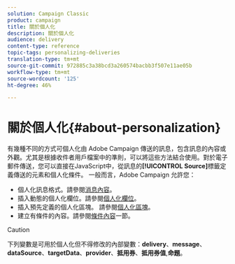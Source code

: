 ```yaml
---
solution: Campaign Classic
product: campaign
title: 關於個人化
description: 關於個人化
audience: delivery
content-type: reference
topic-tags: personalizing-deliveries
translation-type: tm+mt
source-git-commit: 972885c3a38bcd3a260574bacbb3f507e11ae05b
workflow-type: tm+mt
source-wordcount: '125'
ht-degree: 46%

---
```



# 關於個人化{#about-personalization}

有幾種不同的方式可個人化由 Adobe Campaign 傳送的訊息，包含訊息的內容或外觀。尤其是根據收件者用戶檔案中的準則，可以將這些方法結合使用。對於電子郵件傳送，您可以直接在JavaScript中，從訊息的&#x200B;**[!UICONTROL Source]**&#x200B;標籤定義傳送的元素和個人化條件。 一般而言，Adobe Campaign 允許您：

* 個人化訊息格式。請參閱[消息內容](../../delivery/using/defining-the-email-content.md#message-content)。
* 插入動態的個人化欄位。請參閱[個人化欄位](../../delivery/using/personalization-fields.md)。
* 插入預先定義的個人化區塊。 請參閱[個人化區塊](../../delivery/using/personalization-blocks.md)。
* 建立有條件的內容。請參閱[條件內容](../../delivery/using/conditional-content.md)一節。

>[!CAUTION]
>
>下列變數是可用於個人化但不得修改的內部變數：**delivery**、**message**、**dataSource**、**targetData**、**provider**、**抵用券**、**抵用券值**,**命題**。

